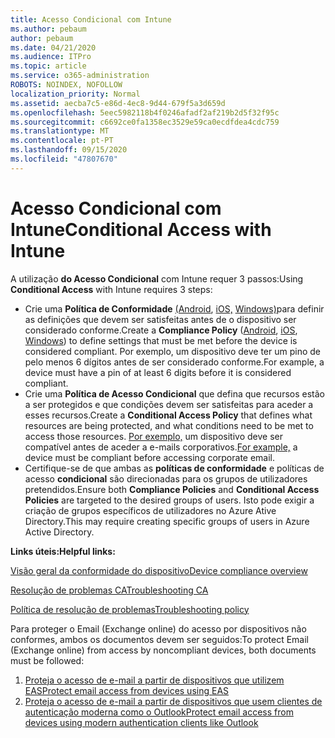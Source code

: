 ```yaml
---
title: Acesso Condicional com Intune
ms.author: pebaum
author: pebaum
ms.date: 04/21/2020
ms.audience: ITPro
ms.topic: article
ms.service: o365-administration
ROBOTS: NOINDEX, NOFOLLOW
localization_priority: Normal
ms.assetid: aecba7c5-e86d-4ec8-9d44-679f5a3d659d
ms.openlocfilehash: 5eec5982118b4f0246afadf2af219b2d5f32f95c
ms.sourcegitcommit: c6692ce0fa1358ec3529e59ca0ecdfdea4cdc759
ms.translationtype: MT
ms.contentlocale: pt-PT
ms.lasthandoff: 09/15/2020
ms.locfileid: "47807670"
---
```

# <a name="conditional-access-with-intune"></a><span data-ttu-id="7bf89-102">Acesso Condicional com Intune</span><span class="sxs-lookup"><span data-stu-id="7bf89-102">Conditional Access with Intune</span></span>

<span data-ttu-id="7bf89-103">A utilização  **do Acesso Condicional**  com Intune requer 3 passos:</span><span class="sxs-lookup"><span data-stu-id="7bf89-103">Using  **Conditional Access**  with Intune requires 3 steps:</span></span>

- <span data-ttu-id="7bf89-104">Crie uma  **Política de Conformidade** [(Android](https://docs.microsoft.com/intune/compliance-policy-create-android),  [iOS,](https://docs.microsoft.com/intune/compliance-policy-create-ios)  [Windows)](https://docs.microsoft.com//intune/compliance-policy-create-windows)para definir as definições que devem ser satisfeitas antes de o dispositivo ser considerado conforme.</span><span class="sxs-lookup"><span data-stu-id="7bf89-104">Create a  **Compliance Policy**  ([Android](https://docs.microsoft.com/intune/compliance-policy-create-android),  [iOS](https://docs.microsoft.com/intune/compliance-policy-create-ios),  [Windows](https://docs.microsoft.com//intune/compliance-policy-create-windows)) to define settings that must be met before the device is considered compliant.</span></span> <span data-ttu-id="7bf89-105">Por exemplo, um dispositivo deve ter um pino de pelo menos 6 dígitos antes de ser considerado conforme.</span><span class="sxs-lookup"><span data-stu-id="7bf89-105">For example, a device must have a pin of at least 6 digits before it is considered compliant.</span></span>
- <span data-ttu-id="7bf89-106">Crie uma **Política de Acesso Condicional**  que defina que recursos estão a ser protegidos e que condições devem ser satisfeitas para aceder a esses recursos.</span><span class="sxs-lookup"><span data-stu-id="7bf89-106">Create a **Conditional Access Policy**  that defines what resources are being protected, and what conditions need to be met to access those resources.</span></span>  <span data-ttu-id="7bf89-107">[Por exemplo,](https://docs.microsoft.com/intune/tutorial-protect-email-on-unmanaged-devices#create-conditional-access-policies)  um dispositivo deve ser compatível antes de aceder a e-mails corporativos.</span><span class="sxs-lookup"><span data-stu-id="7bf89-107">[For example,](https://docs.microsoft.com/intune/tutorial-protect-email-on-unmanaged-devices#create-conditional-access-policies)  a device must be compliant before accessing corporate email.</span></span>
- <span data-ttu-id="7bf89-108">Certifique-se de que ambas as **políticas de conformidade**  e políticas de acesso  **condicional**  são direcionadas para os grupos de utilizadores pretendidos.</span><span class="sxs-lookup"><span data-stu-id="7bf89-108">Ensure both **Compliance Policies**  and  **Conditional Access Policies**  are targeted to the desired groups of users.</span></span> <span data-ttu-id="7bf89-109">Isto pode exigir a criação de grupos específicos de utilizadores no Azure Ative Directory.</span><span class="sxs-lookup"><span data-stu-id="7bf89-109">This may require creating specific groups of users in Azure Active Directory.</span></span>

<span data-ttu-id="7bf89-110">**Links úteis:**</span><span class="sxs-lookup"><span data-stu-id="7bf89-110">**Helpful links:**</span></span>

[<span data-ttu-id="7bf89-111">Visão geral da conformidade do dispositivo</span><span class="sxs-lookup"><span data-stu-id="7bf89-111">Device compliance overview</span></span>](https://docs.microsoft.com/intune/device-compliance-get-started)

[<span data-ttu-id="7bf89-112">Resolução de problemas CA</span><span class="sxs-lookup"><span data-stu-id="7bf89-112">Troubleshooting CA</span></span>](https://docs.microsoft.com/intune/troubleshoot-conditional-access)

[<span data-ttu-id="7bf89-113">Política de resolução de problemas</span><span class="sxs-lookup"><span data-stu-id="7bf89-113">Troubleshooting policy</span></span>](https://docs.microsoft.com/intune/troubleshoot-policies-in-microsoft-intune)

<span data-ttu-id="7bf89-114">Para proteger o Email (Exchange online) do acesso por dispositivos não conformes, ambos os documentos devem ser seguidos:</span><span class="sxs-lookup"><span data-stu-id="7bf89-114">To protect Email (Exchange online) from access by noncompliant devices, both documents must be followed:</span></span>

1. [<span data-ttu-id="7bf89-115">Proteja o acesso de e-mail a partir de dispositivos que utilizem EAS</span><span class="sxs-lookup"><span data-stu-id="7bf89-115">Protect email access from devices using EAS</span></span>](https://docs.microsoft.com/intune/tutorial-protect-email-on-unmanaged-devices)
2. [<span data-ttu-id="7bf89-116">Proteja o acesso de e-mail a partir de dispositivos que usem clientes de autenticação moderna como o Outlook</span><span class="sxs-lookup"><span data-stu-id="7bf89-116">Protect email access from devices using modern authentication clients like Outlook</span></span>](https://docs.microsoft.com/intune/tutorial-protect-email-on-enrolled-devices)